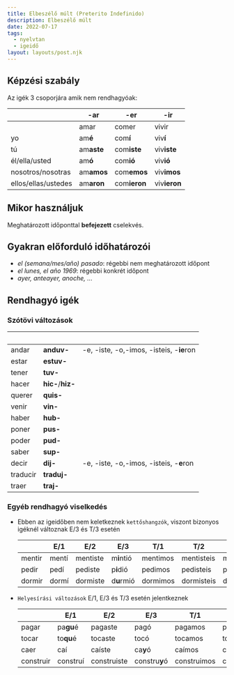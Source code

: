 ```yaml
---
title: Elbeszélő múlt (Preterito Indefinido)
description: Elbeszélő múlt
date: 2022-07-17
tags:
  - nyelvtan
  - igeidő
layout: layouts/post.njk
---
```


## Képzési szabály

Az igék 3 csoporjára amik nem rendhagyóak:

&nbsp; |-ar | -er | -ir
----|----|----|----
&nbsp;|amar| comer|vivir
yo|am**é**|com**í**|viv**í**
tú|am**aste**|com**iste**|viv**iste**
él/ella/usted|am**ó**|com**ió**|viv**ió**
nosotros/nosotras |am**amos**|com**emos**|viv**imos**
ellos/ellas/ustedes |am**aron**|com**ieron**|viv**ieron**

## Mikor használjuk

Meghatározott időponttal **befejezett** cselekvés.

## Gyakran előforduló időhatározói

- *el (semana/mes/año) pasado*: régebbi nem meghatározott időpont
- *el lunes, el año 1969*: régebbi konkrét időpont
- *ayer, anteayer, anoche, ...*

## Rendhagyó igék

### Szótövi változások

&nbsp;| &nbsp; | &nbsp;|
----|----|----
andar| **anduv-** | -e, -iste, -o,-imos, -isteis, -**ie**ron
estar| **estuv-** | &nbsp;
tener| **tuv-** | &nbsp;
hacer| **hic-**/**hiz-** | &nbsp;
querer| **quis-** | &nbsp;
venir| **vin-** | &nbsp;
haber| **hub-** | &nbsp;
poner| **pus-** | &nbsp;
poder| **pud-** | &nbsp;
saber| **sup-** | &nbsp;
decir| **dij-** | -e, -iste, -o,-imos, -isteis, -**e**ron
traducir| **traduj-** | &nbsp;
traer| **traj-** | &nbsp;

### Egyéb rendhagyó viselkedés

- Ebben az igeidőben nem keletkeznek `kettőshangzók`, viszont bizonyos igéknél változnak E/3 és T/3 esetén

  &nbsp;| E/1| E/2| E/3| T/1| T/2| T/3
  ----|----|----|----|----|----|----
  mentir|mentí|mentiste|m**i**ntió|mentimos|mentisteis|m**i**ntieron
  pedir| pedí|pediste|p**i**dió|pedimos|pedisteis|p**i**dieron
  dormir| dormí|dormiste|d**u**rmió|dormimos|dormisteis|d**u**rieron

- `Helyesírási változások` E/1, E/3 és T/3 esetén jelentkeznek

  &nbsp;| E/1| E/2| E/3| T/1| T/2| T/3
  ----|----|----|----|----|----|----
  pagar| pa**gu**é|pagaste|pagó|pagamos|pagasteis|pagaron
  tocar|to**qu**é|tocaste|tocó|tocamos|tocasteis|tocaron
  caer|caí|caíste|ca**y**ó|caímos|caísteis|ca**y**eron
  construir|construí|construiste|constru**y**ó|construimos|construisteis|constru**y**eron
